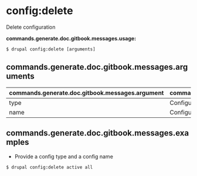 # config:delete
Delete configuration

**commands.generate.doc.gitbook.messages.usage:**
```
$ drupal config:delete [arguments]
```

## commands.generate.doc.gitbook.messages.arguments
commands.generate.doc.gitbook.messages.argument | commands.generate.doc.gitbook.messages.details
---------|-------------
type | Configuration type.
name | Configuration name.

## commands.generate.doc.gitbook.messages.examples
* Provide a config type and a config name
```
$ drupal config:delete active all
```
